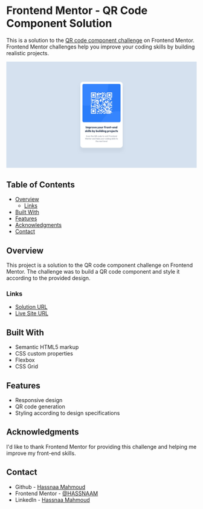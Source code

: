 # Frontend Mentor - QR Code Component Solution

This is a solution to the [QR code component challenge](https://www.frontendmentor.io/challenges/qr-code-component-iux_sIO_H) on Frontend Mentor. Frontend Mentor challenges help you improve your coding skills by building realistic projects.

![QR Code Component Preview](./design/desktop-design.jpg)

## Table of Contents

- [Overview](#overview)
  - [Links](#links)
- [Built With](#built-with)
- [Features](#features)
- [Acknowledgments](#acknowledgments)
- [Contact](#contact)

## Overview

This project is a solution to the QR code component challenge on Frontend Mentor. The challenge was to build a QR code component and style it according to the provided design.

### Links

- [Solution URL](https://github.com/HASSNAAM/QR-code-component.git)
- [Live Site URL](https://your-live-site-url.com)

## Built With

- Semantic HTML5 markup
- CSS custom properties
- Flexbox
- CSS Grid

## Features

- Responsive design
- QR code generation
- Styling according to design specifications

## Acknowledgments

I'd like to thank Frontend Mentor for providing this challenge and helping me improve my front-end skills.

## Contact

- Github - [Hassnaa Mahmoud](https://github.com/HASSNAAM)
- Frontend Mentor - [@HASSNAAM](https://www.frontendmentor.io/profile/HASSNAAM)
- LinkedIn - [Hassnaa Mahmoud](https://www.linkedin.com/in/hassnaa-mahmoud/)
